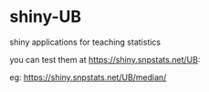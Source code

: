 shiny-UB
=====

shiny applications for teaching statistics

you can test them at https://shiny.snpstats.net/UB:

eg:
https://shiny.snpstats.net/UB/median/


